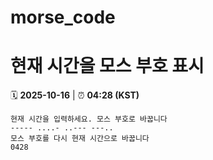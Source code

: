 # morse_code
# 현재 시간을 모스 부호 표시
<!-- MORSE_TIME_START -->
🗓️ **2025-10-16** | ⏰ **04:28 (KST)**

```
현재 시간을 입력하세요. 모스 부호로 바꿉니다
----- ....- ..--- ---..
모스 부호를 다시 현재 시간으로 바꿉니다
0428
```
<!-- MORSE_TIME_END -->
